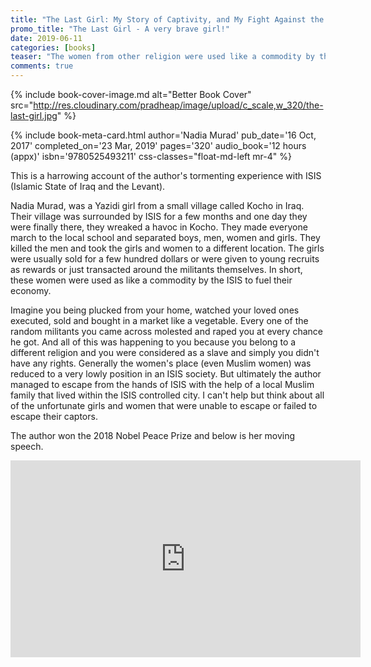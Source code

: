 ```yaml
---
title: "The Last Girl: My Story of Captivity, and My Fight Against the Islamic State"
promo_title: "The Last Girl - A very brave girl!"
date: 2019-06-11
categories: [books]
teaser: "The women from other religion were used like a commodity by the ISIS to fuel their economy. The author ultimately escaped this fate."
comments: true
---
```


{% include book-cover-image.md alt="Better Book Cover" src="http://res.cloudinary.com/pradheap/image/upload/c_scale,w_320/the-last-girl.jpg"
%}

{% include book-meta-card.html
    author='Nadia Murad'
    pub_date='16 Oct, 2017'
    completed_on='23 Mar, 2019'
    pages='320'
    audio_book='12 hours (appx)'
    isbn='9780525493211'
    css-classes="float-md-left mr-4"
%}

This is a harrowing account of the author's tormenting experience with ISIS (Islamic State of Iraq and the Levant).

Nadia Murad, was a Yazidi girl from a small village called Kocho in Iraq. Their village was surrounded by ISIS for a few months and one day they were finally there, they wreaked a havoc in Kocho. They made everyone march to the local school and separated boys, men, women and girls. They killed the men and took the girls and women to a different location. The girls were usually sold for a few hundred dollars or were given to young recruits as rewards or just transacted around the militants themselves. In short, these women were used as like a commodity by the ISIS to fuel their economy.

Imagine you being plucked from your home, watched your loved ones executed, sold and bought in a market like a vegetable. Every one of the random militants you came across molested and raped you at every chance he got. And all of this was happening to you because you belong to a different religion and you were considered as a slave and simply you didn't have any rights. Generally the women's place (even Muslim women) was reduced to a very lowly position in an ISIS society. But ultimately the author managed to escape from the hands of ISIS with the help of a local Muslim family that lived within the ISIS controlled city. I can't help but think about all of the unfortunate girls and women that were unable to escape or failed to escape their captors. 

The author won the 2018 Nobel Peace Prize and below is her moving speech.
<iframe width="560" height="315" src="https://www.youtube.com/embed/CqB0cMvGnIk" frameborder="0" allow="accelerometer; autoplays; encrypted-media; gyroscope; picture-in-picture" allowfullscreen></iframe>